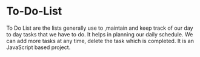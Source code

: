 # To-Do-List
To Do List are the lists generally use to ,maintain and keep track of our day to day  tasks that we have to do. It helps in planning our daily schedule. We can add  more tasks at any time, delete the task which is completed. It is an JavaScript based project.
